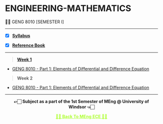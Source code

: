 # ENGINEERING-MATHEMATICS
 👍🏻 GENG 8010 [SEMESTER I]
 
---
 
 - [X] **[Syllabus](https://github.com/Amey-Thakur/ENGINEERING-MATHEMATICS/blob/main/GENG%208010%20%E2%80%93%20Engineering%20Mathematics.pdf)**
 
 - [X] **[Reference Book](https://github.com/Amey-Thakur/ENGINEERING-MATHEMATICS/tree/main/Reference%20Books)**

---

 >**[Week 1](https://github.com/Amey-Thakur/ENGINEERING-MATHEMATICS/tree/main/Week%201)**

 - [GENG 8010 - Part 1: Elements of Differential and Difference Equation](https://github.com/Amey-Thakur/ENGINEERING-MATHEMATICS/blob/main/Week%201/Lecture%201.pdf)
 


>**Week 2**

 - [GENG 8010 - Part 1: Elements of Differential and Difference Equation](https://github.com/Amey-Thakur/ENGINEERING-MATHEMATICS/blob/main/Week%202/Lecture%202.pdf)
 
---

<p align="center"> <b> 👉🏻 Subject as a part of the 1st Semester of MEng @ University of Windsor 👈🏻 <b> </p>
 
<p align="center"><a href='https://github.com/Amey-Thakur/MENG-ELECTRICAL-AND-COMPUTER-ENGINEERING', style='color: greenyellow;'> ✌🏻 Back To MEng ECE ✌🏻</p>

